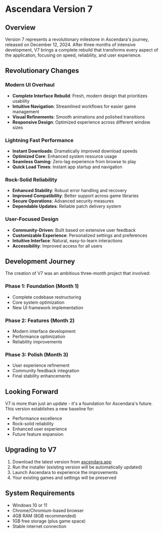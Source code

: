 # Ascendara Version 7

## Overview
Version 7 represents a revolutionary milestone in Ascendara's journey, released on December 12, 2024. After three months of intensive development, V7 brings a complete rebuild that transforms every aspect of the application, focusing on speed, reliability, and user experience.

## Revolutionary Changes

### Modern UI Overhaul
- **Complete Interface Rebuild**: Fresh, modern design that prioritizes usability
- **Intuitive Navigation**: Streamlined workflows for easier game management
- **Visual Refinements**: Smooth animations and polished transitions
- **Responsive Design**: Optimized experience across different window sizes

### Lightning Fast Performance
- **Instant Downloads**: Dramatically improved download speeds
- **Optimized Core**: Enhanced system resource usage
- **Seamless Gaming**: Zero-lag experience from browse to play
- **Quick Load Times**: Instant app startup and navigation

### Rock-Solid Reliability
- **Enhanced Stability**: Robust error handling and recovery
- **Improved Compatibility**: Better support across game libraries
- **Secure Operations**: Advanced security measures
- **Dependable Updates**: Reliable patch delivery system

### User-Focused Design
- **Community-Driven**: Built based on extensive user feedback
- **Customizable Experience**: Personalized settings and preferences
- **Intuitive Interface**: Natural, easy-to-learn interactions
- **Accessibility**: Improved access for all users

## Development Journey
The creation of V7 was an ambitious three-month project that involved:

### Phase 1: Foundation (Month 1)
- Complete codebase restructuring
- Core system optimization
- New UI framework implementation

### Phase 2: Features (Month 2)
- Modern interface development
- Performance optimization
- Reliability improvements

### Phase 3: Polish (Month 3)
- User experience refinement
- Community feedback integration
- Final stability enhancements

## Looking Forward
V7 is more than just an update - it's a foundation for Ascendara's future. This version establishes a new baseline for:
- Performance excellence
- Rock-solid reliability
- Enhanced user experience
- Future feature expansion

## Upgrading to V7
1. Download the latest version from [ascendara.app](https://ascendara.app)
2. Run the installer (existing version will be automatically updated)
3. Launch Ascendara to experience the improvements
4. Your existing games and settings will be preserved

## System Requirements
- Windows 10 or 11
- Chrome/Chromium-based browser
- 4GB RAM (8GB recommended)
- 1GB free storage (plus game space)
- Stable internet connection